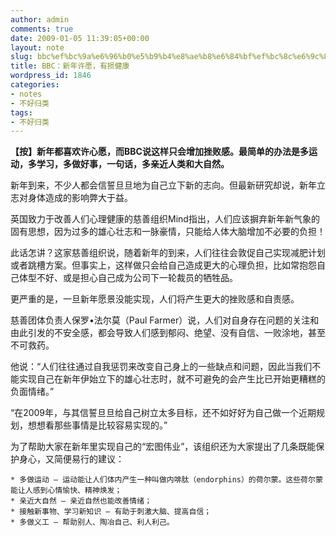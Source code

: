 ```yaml
---
author: admin
comments: true
date: 2009-01-05 11:39:05+00:00
layout: note
slug: bbc%ef%bc%9a%e6%96%b0%e5%b9%b4%e8%ae%b8%e6%84%bf%ef%bc%8c%e6%9c%89%e6%8d%9f%e5%81%a5%e5%ba%b7
title: BBC：新年许愿，有损健康
wordpress_id: 1846
categories:
- notes
- 不好归类
tags:
- 不好归类
---
```


**【按】新年都喜欢许心愿，而BBC说这样只会增加挫败感。最简单的办法是多运动，多学习，多做好事，一句话，多亲近人类和大自然。**

新年到来，不少人都会信誓旦旦地为自己立下新的志向。但最新研究却说，新年立志对身体造成的影响弊大于益。

英国致力于改善人们心理健康的慈善组织Mind指出，人们应该摒弃新年新气象的固有思想，因为过多的雄心壮志和一脉豪情，只能给人体大脑增加不必要的负担！

此话怎讲？这家慈善组织说，随着新年的到来，人们往往会敦促自己实现减肥计划或者跳槽方案。但事实上，这样做只会给自己造成更大的心理负担，比如常抱怨自己体型不好、或是担心自己成为公司下一轮裁员的牺牲品。

更严重的是，一旦新年愿景没能实现，人们将产生更大的挫败感和自责感。

慈善团体负责人保罗•法尔莫（Paul Farmer）说，人们对自身存在问题的关注和由此引发的不安全感，都会导致人们感到郁闷、绝望、没有自信、一败涂地，甚至不可救药。

他说：“人们往往通过自我惩罚来改变自己身上的一些缺点和问题，因此当我们不能实现自己在新年伊始立下的雄心壮志时，就不可避免的会产生比已开始更糟糕的负面情绪。”

“在2009年，与其信誓旦旦给自己树立太多目标，还不如好好为自己做一个近期规划，想想看那些事情是比较容易实现的。”

为了帮助大家在新年里实现自己的“宏图伟业”，该组织还为大家提出了几条既能保护身心，又简便易行的建议：

    * 多做运动 — 运动能让人们体内产生一种叫做内啡肽（endorphins）的荷尔蒙。这些荷尔蒙能让人感到心情愉快、精神焕发；
    * 亲近大自然 — 亲近自然也能改善情绪；
    * 接触新事物、学习新知识 — 有助于刺激大脑、提高自信；
    * 多做义工 — 帮助别人、陶冶自己、利人利己。
